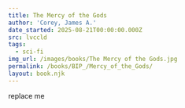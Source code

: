 ```yaml
---
title: The Mercy of the Gods
author: 'Corey, James A.'
date_started: 2025-08-21T00:00:00.000Z
src: lvccld
tags:
  - sci-fi
img_url: /images/books/The Mercy of the Gods.jpg
permalink: /books/BIP_/Mercy_of_the_Gods/
layout: book.njk
---
```

replace me
